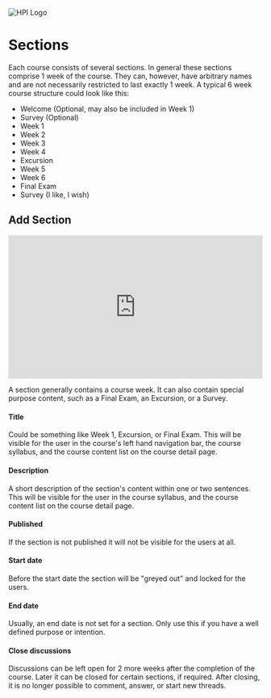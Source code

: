 ![HPI Logo](../../img/HPI_Logo.png)

# Sections

Each course consists of several sections. In general these sections comprise 1 week of the course. They can, however, have arbitrary names and are not necessarily restricted to last exactly 1 week. A typical 6 week course structure could look like this:

  - Welcome (Optional, may also be included in Week 1)	
   - Survey (Optional)
  - Week 1
  - Week 2
  - Week 3
  - Week 4
  - Excursion
  - Week 5
  - Week 6
  - Final Exam
  - Survey (I like, I wish) 

## Add Section

<div style="padding:56.25% 0 0 0;position:relative;"><iframe src="https://player.vimeo.com/video/787817680?h=67929c9927&amp;badge=0&amp;autopause=0&amp;player_id=0&amp;app_id=58479" frameborder="0" allow="autoplay; fullscreen; picture-in-picture" allowfullscreen style="position:absolute;top:0;left:0;width:100%;height:100%;" title="openHPI-guidelines-13-sections"></iframe></div><script src="https://player.vimeo.com/api/player.js"></script>


A section generally contains a course week. It can also contain special purpose content, such as a Final Exam, an Excursion, or a Survey.


#### Title
Could be something like Week 1, Excursion, or Final Exam. This will be visible for the user in the course's left hand navigation bar, the course syllabus, and the course content list on the course detail page.

#### Description
A short description of the section's content within one or two sentences. This will be visible for the user in the course syllabus, and the course content list on the course detail page.

#### Published
If the section is not published it will not be visible for the users at all.

#### Start date
Before the start date the section will be "greyed out" and locked for the users.

#### End date
Usually, an end date is not set for a section. Only use this if you have a well defined purpose or intention.

#### Close discussions
Discussions can be left open for 2 more weeks after the completion of the course. Later it can be closed for certain sections, if required. After closing, it is no longer possible to comment, answer, or start new threads.
